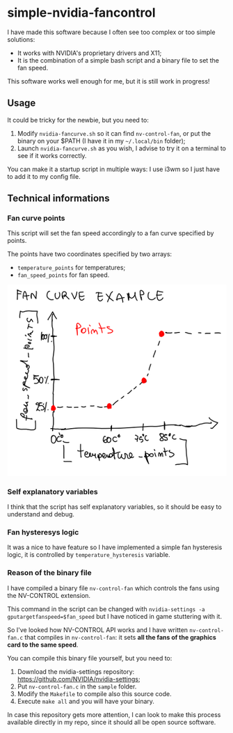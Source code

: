 # simple-nvidia-fancontrol

I have made this software because I often see too complex or too simple solutions:  
- It works with NVIDIA's proprietary drivers and X11;
- It is the combination of a simple bash script and a binary file to set the fan speed.

This software works well enough for me, but it is still work in progress!  

## Usage

It could be tricky for the newbie, but you need to:  
1. Modify `nvidia-fancurve.sh` so it can find `nv-control-fan`, or put the binary on your $PATH (I have it in my `~/.local/bin` folder);
2. Launch `nvidia-fancurve.sh` as you wish, I advise to try it on a terminal to see if it works correctly.  

You can make it a startup script in multiple ways: I use i3wm so I just have to add it to my config file.  

## Technical informations

### Fan curve points

This script will set the fan speed accordingly to a fan curve specified by points.  

The points have two coordinates specified by two arrays:
- `temperature_points` for temperatures;
- `fan_speed_points` for fan speed.

![fan curve example](./fan_curve_example.png)

### Self explanatory variables

I think that the script has self explanatory variables, so it should be easy to understand and debug.

### Fan hysteresys logic

It was a nice to have feature so I have implemented a simple fan hysteresis logic, it is controlled by `temperature_hysteresis` variable.  

### Reason of the binary file

I have compiled a binary file `nv-control-fan` which controls the fans using the NV-CONTROL extension.  

This command in the script can be changed with `nvidia-settings -a gputargetfanspeed=$fan_speed` but I have noticed in game stuttering with it.  

So I've looked how NV-CONTROL API works and I have written `nv-control-fan.c` that compiles in `nv-control-fan`: it sets **all the fans of the graphics card to the same speed**.

You can compile this binary file yourself, but you need to:
1. Download the nvidia-settings repository: https://github.com/NVIDIA/nvidia-settings;
2. Put `nv-control-fan.c` in the `sample` folder.
3. Modify the `Makefile` to compile also this source code.
4. Execute `make all` and you will have your binary.

In case this repository gets more attention, I can look to make this process available directly in my repo, since it should all be open source software.
